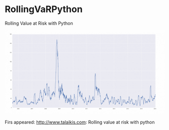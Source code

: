 # RollingVaRPython

Rolling Value at Risk with Python

![var](/VaR-monthly-sp500-1200x635.png)

Firs appeared: http://www.talaikis.com: Rolling value at risk with python
